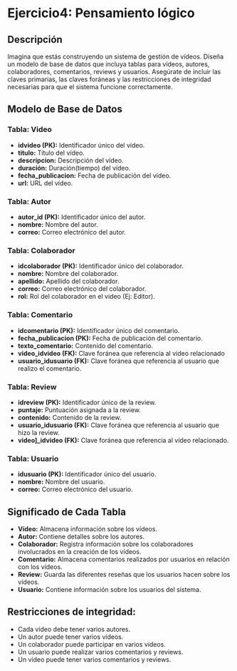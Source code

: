 # Ejercicio4: Pensamiento lógico
## Descripción 
Imagina que estás construyendo un sistema de gestión de vídeos. Diseña un modelo de
base de datos que incluya tablas para vídeos, autores, colaboradores, comentarios, reviews
y usuarios. Asegúrate de incluir las claves primarias, las claves foráneas y las restricciones
de integridad necesarias para que el sistema funcione correctamente.


## Modelo de Base de Datos

### Tabla: Video
- **idvideo (PK):** Identificador único del vídeo.
- **titulo:** Título del vídeo.
- **descripcion:** Descripción del vídeo.
- **duración:** Duración(tiempo) del vídeo.
- **fecha_publicacion:** Fecha de publicación del vídeo.
- **url:** URL  del vídeo.

### Tabla: Autor
- **autor_id (PK):** Identificador único del autor.
- **nombre:** Nombre del autor.
- **correo:** Correo electrónico del autor.

### Tabla: Colaborador
- **idcolaborador (PK):** Identificador único del colaborador.
- **nombre:** Nombre del colaborador.
- **apellido:** Apellido del colaborador.
- **correo:** Correo electrónico del colaborador.
- **rol:** Rol del colaborador en el video (Ej: Editor).

### Tabla: Comentario
- **idcomentario (PK):** Identificador único del comentario.
- **fecha_publicacion (PK):** Fecha de publicación del comentario.
- **texto_comentario:** Contenido del comentario.
- **video_idvideo (FK):** Clave foránea que referencia al video relacionado
- **usuario_idusuario (FK):** Clave foránea que referencia al usuario que realizo el comentario.

### Tabla: Review
- **idreview (PK):** Identificador único de la review.
- **puntaje:** Puntuación asignada a la review.
- **contenido:** Contenido de la review.
- **usuario_idusuario (FK):** Clave foránea que referencia al usuario que hizo la review.
- **video]_idvideo (FK):** Clave foránea que referencia al vídeo relacionado.

### Tabla: Usuario
- **idusuario (PK):** Identificador único del usuario.
- **nombre:** Nombre del usuario.
- **correo:** Correo electrónico del usuario.

## Significado de Cada Tabla

- **Vídeo:** Almacena información sobre los vídeos.
- **Autor:** Contiene detalles sobre los autores.
- **Colaborador:** Registra información sobre los colaboradores involucrados en la creación de los vídeos.
- **Comentario:** Almacena comentarios realizados por usuarios en relación con los vídeos.
- **Review:** Guarda las diferentes reseñas que los usuarios hacen sobre los vídeos.
- **Usuario:** Contiene información sobre los usuarios del sistema.

## Restricciones de integridad:

* Cada vídeo debe tener varios autores.
* Un autor puede tener varios vídeos.
* Un colaborador puede participar en varios vídeos.
* Un usuario puede realizar varios comentarios y reviews.
* Un vídeo puede tener varios comentarios y reviews.